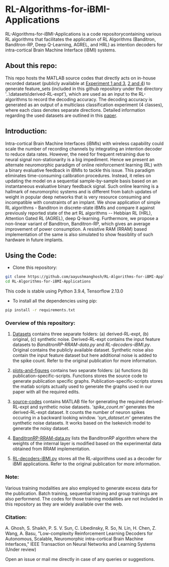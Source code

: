# RL-Algorithms-for-iBMI-Applications

RL-Algorithms-for-iBMI-Applications is a code repositorycontaining various RL algorithms that facilitates the application of RL Algorithms (Banditron, Banditron-RP, Deep Q-Learning, AGREL, and HRL) as intention decoders for intra-cortical Brain Machine Interface (iBMI) systems. 

## About this repo: 
This repo hosts the MATLAB source codes that directly acts on in-house recorded dataset (publicly available at [Experiment 1 and 3](https://osf.io/dce96/), [2 and 4](https://zenodo.org/record/8371698)) to generate feature_sets (included in this github repository under the directory '..\datasets\derived-RL-expt'), which are used as an input to the RL-algorithms to record the decoding accuracy. The decoding accuracy is generated as an output of a multiclass classification experiment (4 classes), where each class denotes separate directions. Detailed information regarding the used datasets are outlined in this [paper](https://journals.plos.org/plosone/article?id=10.1371/journal.pone.0165773).  

## Introduction:

Intra-cortical Brain Machine Interfaces (iBMIs) with wireless capability could scale the number of recording channels by integrating an intention decoder to reduce data rates. However, the need for frequent retraining due to neural signal non-stationarity is a big impediment. Hence we present an alternate neuromorphic paradigm of online reinforcement learning (RL) with a binary evaluative feedback in iBMIs to tackle this issue. This paradigm eliminates time-consuming calibration procedures. Instead, it relies on updating the model on a sequential sample-by-sample basis based on an instantaneous evaluative binary feedback signal. Such online learning is a hallmark of neuromorphic systems and is different from batch updates of weight in popular deep networks that is very resource consuming and incompatible with constraints of an implant. We show application of simple RL algorithms - Banditron in discrete-state iBMIs and compare it against previously reported state of the art RL algorithms -- Hebbian RL (HRL), Attention Gated RL (AGREL), deep Q-learning. Furthermore, we propose a non-linear variant of Banditron, Banditron-RP, which gives an average improvement of power consumption. A resistive RAM (RRAM) based implementation of the same is also simulated to show feasiblity of such hardware in future implants.

## Using the Code: 
- Clone this repository:
```bash
git clone https://github.com/aayushmanghosh/RL-Algorithms-for-iBMI-Applications
cd RL-Algorithms-for-iBMI-Applications
```
This code is stable using Python 3.9.4, Tensorflow 2.13.0
- To install all the dependencies using pip:
```bash
pip install -r requirements.txt
```

### Overview of this repository:
1) [Datasets](https://github.com/aayushmanghosh/RL-Algorithms-for-iBMI-Applications/tree/main/datasets) contains three separate folders: (a) derived-RL-expt, (b) original, (c) synthetic noise. Derived-RL-expt contains the input feature datasets to *BanditronRP-RRAM-data.py* and *RL-decoders-iBMI.py*. Original contains the publicly available dataset. Synthetic noise also contain the input feature dataset but here additional noise is added to the spike count. Refer to the original publication for more information.

2) [plots-and-figures](https://github.com/aayushmanghosh/RL-Algorithms-for-iBMI-Applications/tree/main/plots-and-figures) contains two separate folders: (a) functions (b) publication-specific-scripts. Functions stores the source code to generate publication specific graphs. Publication-specific-scripts stores the matlab scripts actually used to generate the graphs used in our paper with all the required edits.

3) [source-codes](https://github.com/aayushmanghosh/RL-Algorithms-for-iBMI-Applications/tree/main/source-codes) contains MATLAB file for generating the required derived-RL-expt and synthetic noise datasets. *'spike_count.m'* generates the derived-RL-expt dataset. It counts the number of neuron spikes occuring in a backward looking window. *'syn_dataset.m'* generates the synthetic noise datasets. It works based on the Isekevich model to generate the noisy dataset.

4) [BanditronRP-RRAM-data.py](https://github.com/aayushmanghosh/RL-Algorithms-for-iBMI-Applications/blob/main/BanditronRP-RRAM-data.py) lists the BanditronRP algorithm where the weights of the internal layer is modified based on the experimental data obtained from RRAM implementation. 

5) [RL-decoders-iBMI.py](https://github.com/aayushmanghosh/RL-Algorithms-for-iBMI-Applications/blob/main/RL-decoders-iBMI.py) stores all the RL-algorithms used as a decoder for iBMI applications. Refer to the original publication for more information.

### Note:
Various training modalities are also employed to generate excess data for the publication. Batch training, sequential training and group trainings are also performend. The codes for those training modalities are not included in this repository as they are widely available over the web.

### Citation:
A. Ghosh, S. Shaikh, P. S. V. Sun, C. Libedinsky, R. So, N. Lin, H. Chen, Z. Wang, A. Basu, "Low-complexity Reinforcement Learning Decoders for Autonomous, Scalable, Neuromorphic intra-cortical Brain Machine Interfaces," IEEE Transaction on Neural Networks and Learning Systems (Under review)

Open an issue or mail me directly in case of any queries or suggestions.
